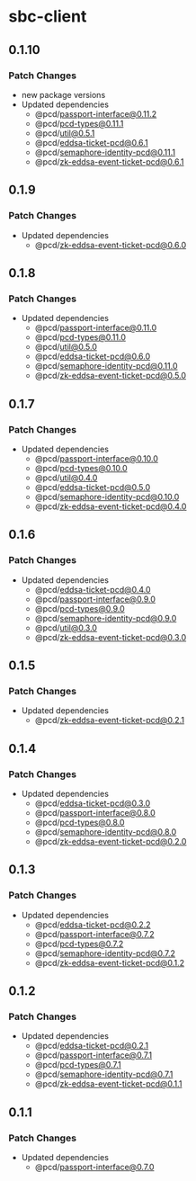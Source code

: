 # sbc-client

## 0.1.10

### Patch Changes

- new package versions
- Updated dependencies
  - @pcd/passport-interface@0.11.2
  - @pcd/pcd-types@0.11.1
  - @pcd/util@0.5.1
  - @pcd/eddsa-ticket-pcd@0.6.1
  - @pcd/semaphore-identity-pcd@0.11.1
  - @pcd/zk-eddsa-event-ticket-pcd@0.6.1

## 0.1.9

### Patch Changes

- Updated dependencies
  - @pcd/zk-eddsa-event-ticket-pcd@0.6.0

## 0.1.8

### Patch Changes

- Updated dependencies
  - @pcd/passport-interface@0.11.0
  - @pcd/pcd-types@0.11.0
  - @pcd/util@0.5.0
  - @pcd/eddsa-ticket-pcd@0.6.0
  - @pcd/semaphore-identity-pcd@0.11.0
  - @pcd/zk-eddsa-event-ticket-pcd@0.5.0

## 0.1.7

### Patch Changes

- Updated dependencies
  - @pcd/passport-interface@0.10.0
  - @pcd/pcd-types@0.10.0
  - @pcd/util@0.4.0
  - @pcd/eddsa-ticket-pcd@0.5.0
  - @pcd/semaphore-identity-pcd@0.10.0
  - @pcd/zk-eddsa-event-ticket-pcd@0.4.0

## 0.1.6

### Patch Changes

- Updated dependencies
  - @pcd/eddsa-ticket-pcd@0.4.0
  - @pcd/passport-interface@0.9.0
  - @pcd/pcd-types@0.9.0
  - @pcd/semaphore-identity-pcd@0.9.0
  - @pcd/util@0.3.0
  - @pcd/zk-eddsa-event-ticket-pcd@0.3.0

## 0.1.5

### Patch Changes

- Updated dependencies
  - @pcd/zk-eddsa-event-ticket-pcd@0.2.1

## 0.1.4

### Patch Changes

- Updated dependencies
  - @pcd/eddsa-ticket-pcd@0.3.0
  - @pcd/passport-interface@0.8.0
  - @pcd/pcd-types@0.8.0
  - @pcd/semaphore-identity-pcd@0.8.0
  - @pcd/zk-eddsa-event-ticket-pcd@0.2.0

## 0.1.3

### Patch Changes

- Updated dependencies
  - @pcd/eddsa-ticket-pcd@0.2.2
  - @pcd/passport-interface@0.7.2
  - @pcd/pcd-types@0.7.2
  - @pcd/semaphore-identity-pcd@0.7.2
  - @pcd/zk-eddsa-event-ticket-pcd@0.1.2

## 0.1.2

### Patch Changes

- Updated dependencies
  - @pcd/eddsa-ticket-pcd@0.2.1
  - @pcd/passport-interface@0.7.1
  - @pcd/pcd-types@0.7.1
  - @pcd/semaphore-identity-pcd@0.7.1
  - @pcd/zk-eddsa-event-ticket-pcd@0.1.1

## 0.1.1

### Patch Changes

- Updated dependencies
  - @pcd/passport-interface@0.7.0
